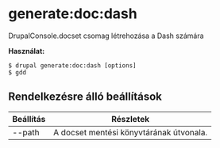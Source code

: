# generate:doc:dash
DrupalConsole.docset csomag létrehozása a Dash számára

**Használat:**
```
$ drupal generate:doc:dash [options]
$ gdd  
```

## Rendelkezésre álló beállítások
Beállítás | Részletek
-------|-------------
--path | A docset mentési könyvtárának útvonala.
